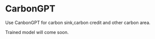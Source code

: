 # CarbonGPT
Use CanbonGPT for carbon sink,carbon credit  and other carbon area.

Trained model will come soon.
